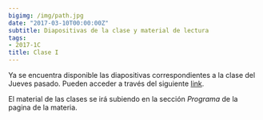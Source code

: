 ```yaml
---
bigimg: /img/path.jpg
date: "2017-03-10T00:00:00Z"
subtitle: Diapositivas de la clase y material de lectura
tags:
- 2017-1C
title: Clase I
---
```


Ya se encuentra disponible las diapositivas correspondientes a la clase del Jueves pasado. Pueden acceder a través del siguiente [link](https://drive.google.com/open?id=0B7ZBqy_1wA07c3dtQlhDd0pRd3ZhQnFpQUxiR0JrU0dfQm1F).  

El material de las clases se irá subiendo en la sección _Programa_ de la pagina de la materia.
